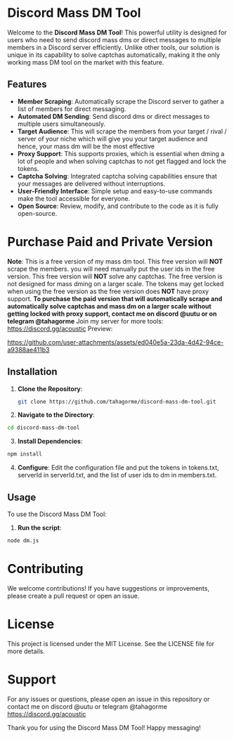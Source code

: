 # Discord Mass DM Tool

Welcome to the **Discord Mass DM Tool**! This powerful utility is designed for users who need to send discord mass dms or direct messages to multiple members in a Discord server efficiently. Unlike other tools, our solution is unique in its capability to solve captchas automatically, making it the only working mass DM tool on the market with this feature.

## Features

- **Member Scraping**: Automatically scrape the Discord server to gather a list of members for direct messaging.
- **Automated DM Sending**: Send discord dms or direct messages to multiple users simultaneously.
- **Target Audience**: This will scrape the members from your target / rival / server of your niche which will give you your target audience and hence, your mass dm will be the most effective
- **Proxy Support**: This supports proxies, which is essential when dming a lot of people and when solving captchas to not get flagged and lock the tokens.
- **Captcha Solving**: Integrated captcha solving capabilities ensure that your messages are delivered without interruptions.
- **User-Friendly Interface**: Simple setup and easy-to-use commands make the tool accessible for everyone.
- **Open Source**: Review, modify, and contribute to the code as it is fully open-source.

# Purchase Paid and Private Version
**Note**: This is a free version of my mass dm tool. This free version will **NOT** scrape the members. you will need manually put the user ids in the free version. This free version will **NOT** solve any captchas. The free version is not designed for mass dming on a larger scale. The tokens may get locked when using the free version as the free version does **NOT** have proxy support.
**To purchase the paid version that will automatically scrape and automatically solve captchas and mass dm on a larger scale without getting locked with proxy support, contact me on discord @uutu or on telegram @tahagorme**
Join my server for more tools: https://discord.gg/acoustic
Preview:

https://github.com/user-attachments/assets/ed040e5a-23da-4d42-94ce-a9388ae411b3


## Installation

1. **Clone the Repository**:
   ```bash
   git clone https://github.com/tahagorme/discord-mass-dm-tool.git

2. **Navigate to the Directory**:
```bash
cd discord-mass-dm-tool
```


3. **Install Dependencies**:
```bash
npm install
```


4. **Configure**: Edit the configuration file and put the tokens in tokens.txt, serverId in serverId.txt, and the list of user ids to dm in members.txt.

## Usage

To use the Discord Mass DM Tool:

1. **Run the script**:
```bash
node dm.js
```


# Contributing

We welcome contributions! If you have suggestions or improvements, please create a pull request or open an issue.

# License

This project is licensed under the MIT License. See the LICENSE file for more details.

# Support

For any issues or questions, please open an issue in this repository or contact me on discord @uutu or telegram @tahagorme
https://discord.gg/acoustic

Thank you for using the Discord Mass DM Tool! Happy messaging!
